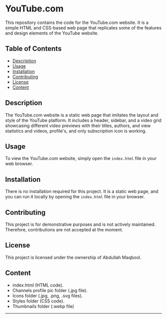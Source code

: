 # YouTube.com

This repository contains the code for the YouTube.com website. It is a simple HTML and CSS-based web page that replicates some of the features and design elements of the YouTube website.

## Table of Contents

- [Description](#description)
- [Usage](#usage)
- [Installation](#installation)
- [Contributing](#contributing)
- [License](#license)
- [Content](#content)

## Description

The YouTube.com website is a static web page that imitates the layout and style of the YouTube platform. It includes a header, sidebar, and a video grid showcasing different video previews with their titles, authors, and view statistics and videos, profile's, and only subscription icon is working.

## Usage

To view the YouTube.com website, simply open the `index.html` file in your web browser.

## Installation

There is no installation required for this project. It is a static web page, and you can run it locally by opening the `index.html` file in your browser.

## Contributing

This project is for demonstrative purposes and is not actively maintained. Therefore, contributions are not accepted at the moment.

## License

This project is licensed under the ownership of Abdullah Maqbool.

## Content
- index.html (HTML code).
- Channels profile pic folder (.jpg file).
- Icons folder (.jpg, .png, .svg files).
- Styles folder (CSS code).
- Thumbnails folder (.webp file)
---

